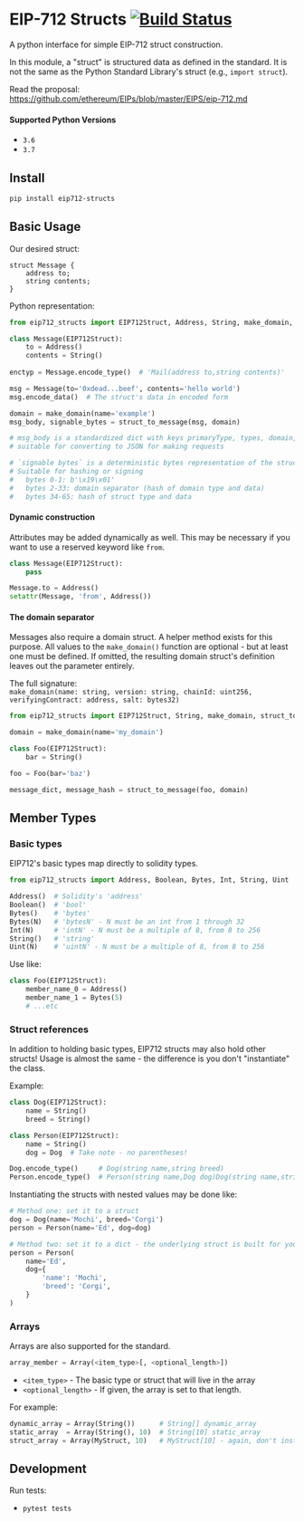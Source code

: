 # EIP-712 Structs  [![Build Status](https://travis-ci.org/ajrgrubbs/py-eip712-structs.svg?branch=master)](https://travis-ci.org/ajrgrubbs/py-eip712-structs)

A python interface for simple EIP-712 struct construction.

In this module, a "struct" is structured data as defined in the standard.
It is not the same as the Python Standard Library's struct (e.g., `import struct`).

Read the proposal:<br/>
https://github.com/ethereum/EIPs/blob/master/EIPS/eip-712.md

#### Supported Python Versions
- `3.6`
- `3.7`

## Install
```bash
pip install eip712-structs
```

## Basic Usage

Our desired struct:
```
struct Message {
    address to;
    string contents;
}
```

Python representation:
```python
from eip712_structs import EIP712Struct, Address, String, make_domain, struct_to_message

class Message(EIP712Struct):
    to = Address()
    contents = String()
    
enctyp = Message.encode_type()  # 'Mail(address to,string contents)'

msg = Message(to='0xdead...beef', contents='hello world')
msg.encode_data()  # The struct's data in encoded form

domain = make_domain(name='example')
msg_body, signable_bytes = struct_to_message(msg, domain)

# msg_body is a standardized dict with keys primaryType, types, domain, and message
# suitable for converting to JSON for making requests

# `signable bytes` is a deterministic bytes representation of the struct
# Suitable for hashing or signing
#   bytes 0-1: b'\x19\x01'
#   bytes 2-33: domain separator (hash of domain type and data)
#   bytes 34-65: hash of struct type and data
```

#### Dynamic construction
Attributes may be added dynamically as well. This may be necessary if you
want to use a reserved keyword like `from`.

```python
class Message(EIP712Struct):
    pass

Message.to = Address()
setattr(Message, 'from', Address())
```

#### The domain separator
Messages also require a domain struct. A helper method exists for this purpose.
All values to the `make_domain()`
function are optional - but at least one must be defined. If omitted, the resulting
domain struct's definition leaves out the parameter entirely.

The full signature: <br/>
`make_domain(name: string, version: string, chainId: uint256, verifyingContract: address, salt: bytes32)`

```python
from eip712_structs import EIP712Struct, String, make_domain, struct_to_message

domain = make_domain(name='my_domain')

class Foo(EIP712Struct):
    bar = String()

foo = Foo(bar='baz')

message_dict, message_hash = struct_to_message(foo, domain)
```


## Member Types

### Basic types
EIP712's basic types map directly to solidity types.

```python
from eip712_structs import Address, Boolean, Bytes, Int, String, Uint

Address()  # Solidity's 'address'
Boolean()  # 'bool'
Bytes()    # 'bytes'
Bytes(N)   # 'bytesN' - N must be an int from 1 through 32
Int(N)     # 'intN' - N must be a multiple of 8, from 8 to 256
String()   # 'string'
Uint(N)    # 'uintN' - N must be a multiple of 8, from 8 to 256
```

Use like:
```python
class Foo(EIP712Struct):
    member_name_0 = Address()
    member_name_1 = Bytes(5)
    # ...etc
```

### Struct references
In addition to holding basic types, EIP712 structs may also hold other structs!
Usage is almost the same - the difference is you don't "instantiate" the class.

Example:
```python
class Dog(EIP712Struct):
    name = String()
    breed = String()

class Person(EIP712Struct):
    name = String()
    dog = Dog  # Take note - no parentheses!

Dog.encode_type()     # Dog(string name,string breed)
Person.encode_type()  # Person(string name,Dog dog)Dog(string name,string breed)
```

Instantiating the structs with nested values may be done like:

```python
# Method one: set it to a struct
dog = Dog(name='Mochi', breed='Corgi')
person = Person(name='Ed', dog=dog)

# Method two: set it to a dict - the underlying struct is built for you
person = Person(
    name='Ed',
    dog={
        'name': 'Mochi',
        'breed': 'Corgi',
    }
)
```

### Arrays
Arrays are also supported for the standard.

```python
array_member = Array(<item_type>[, <optional_length>])
```

- `<item_type>` - The basic type or struct that will live in the array
- `<optional_length>` - If given, the array is set to that length.

For example:
```python
dynamic_array = Array(String())      # String[] dynamic_array
static_array  = Array(String(), 10)  # String[10] static_array
struct_array = Array(MyStruct, 10)   # MyStruct[10] - again, don't instantiate structs like the basic types
```

## Development
Run tests:
- `pytest tests`
